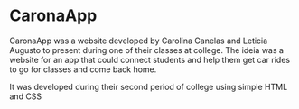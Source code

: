 # CaronaApp
CaronaApp was a website developed by Carolina Canelas and Leticia Augusto to present during one of their classes at college. The ideia was a website for an app that could connect students and help them get car rides to go for classes and come back home.

It was developed during their second period of college using simple HTML and CSS

